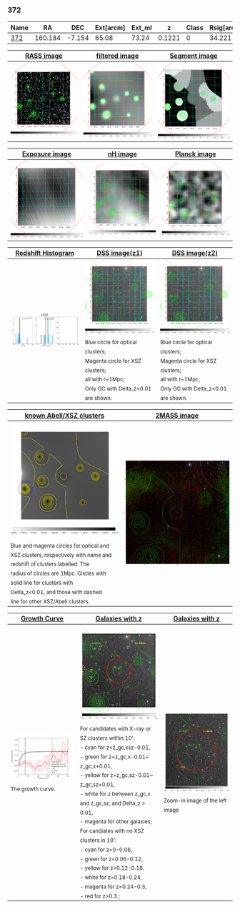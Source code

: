 <div STYLE="page-break-after: always;"></div>

### 372

|Name          |RA          |DEC      | Ext[arcm] | Ext_ml | z    | Class| Rsig[arcmin] | CRsig[c/s] | CR500[c/s] | R500[Mpc] |L500[erg/s]|F500[erg/s/cm^2]| M500[Msun]|Tx[keV]|beta|GC(XSZ,Delta_z<0.01)| GC(OPT,Delta_z<0.01)|GC|alias|
|--------------|------------|------------|---|---|-----------|--------|------|------|----|----|----|----|----|----|----|----|----|----|---|
|[372](script/372.md)     | 160.184       | -7.154       | 65.08    | 73.24   | 0.1221 | 0   | 34.221 |0.136 |0.120 |0.871 |8.566e+43 |2.201e-12 |2.116e+14 |3.533 |0.170 |-, |-, |-, |t712|

|[RASS image](../image/372/372_img.pdf)|[filtered image](../image/372/372_fil.pdf)|[Segment image](../image/372/372_seg.pdf)|
|-------------------|--------------------|-------------------|
| <img src="../image/372/372_img.png" width="300">  | <img src="../image/372/372_fil.png" width="300">   | <img src="../image/372/372_seg.png" width="300">  |

|[Exposure image](../image/372/372_mex.pdf)| [nH image](../image/372/372_nh.pdf)| [Planck image](../image/372/372_p.pdf)|
|-------------------|--------------------|-------------------|
|<img src="../image/372/372_mex.png" width="300">   | <img src="../image/372/372_nh.png" width="300">    | <img src="../image/372/372_p.png" width="300"> |

|[Redshift Histogram](../image/372/372_zg.pdf) | [DSS image(z1)](../image/372/372_dss_z1.pdf)      |  [DSS image(z2)](../image/372/372_dss_z2.pdf)    |
|-------------------|--------------------|-------------------|
|<img src="../image/372/372_zg.png" width="300"> |<img src="../image/372/372_dss_z1.png" width="300"> <sub><br>Blue circle for optical clusters; <br>Magenta circle for XSZ clusters; <br>all with r=1Mpc; <br>Only GC with Delta_z<0.01 are shown. </sub>| <img src="../image/372/372_dss_z2.png" width="300"><sub><br>Blue circle for optical clusters; <br>Magenta circle for XSZ clusters; <br>all with r=1Mpc; <br>Only GC with Delta_z<0.01 are shown. </sub> |

|[known Abell/XSZ clusters](../image/372/372_m.pdf) | [2MASS image](../image/372/372_2mass.pdf)      |
|-------------------|-------------------|
|<img src=../image/372/372_m.png width="300"> <sub><br>Blue and magenta circles for optical and <br>XSZ clusters, respectively with name and <br>redshift of clusters labelled. The <br>radius of circles are 1Mpc. Circles with <br>solid line for clusters with <br>Delta_z<0.01, and those with dashed <br>line for other XSZ/Abell clusters.        </sub>|<img src="../image/372/372_2mass.png" width="300">  |

|[Growth Curve](../image/372/372_gca_all.png) |[Galaxies with z](../image/372/372_opt_ned.pdf) |[Galaxies with z](../image/372/372_opt_ned_zoom.pdf) |
|-------------------|-------------------|-------------------|
| <img src="../image/372/372_gca_all.png" width="300"> <sub><br>The growth curve.</sub>| <img src=../image/372/372_opt_ned.png width="300"> <br><sub> For candidates with X-ray or SZ clusters within 10': <br> - cyan for z<z_gc,xsz-0.01, <br> - green for z=z_gc,x-0.01~ z_gc,x+0.01, <br> - yellow for z=z_gc,sz-0.01~ z_gc,sz+0.01, <br> - white for z between z_gc,x and z_gc,sz, and Delta_z > 0.01, <br> - magenta for other galaxies; <br>For candiates with no XSZ clusters in 10': <br> - cyan for z=0-0.06, <br> - green for z=0.06-0.12, <br> - yellow for z=0.12-0.18, <br> - white for z=0.18-0.24, <br> - magenta for z=0.24-0.3, <br> - red for z>0.3 ;  </sub>|<img src=../image/372/372_opt_ned_zoom.png width="300">  <br><sub> Zoom-in image of the left image</sub>|




